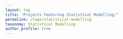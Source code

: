 ```yaml
---
layout: tag
title: "Projects Featuring Statistical Modelling:"
permalink: /tags/statistical-modelling
taxonomy: Statistical Modelling
author_profile: true
---
```


